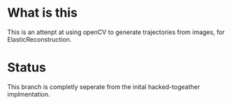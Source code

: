 # What is this

This is an attenpt at using openCV to generate trajectories from images, for ElasticReconstruction.

# Status

This branch is completly seperate from the inital hacked-togeather implmentation.


